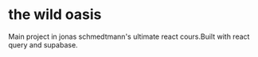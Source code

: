 # the wild oasis

Main project in jonas schmedtmann's ultimate react cours.Built with react query and supabase.
